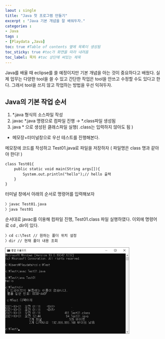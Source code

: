 ```yaml
---
laout : single
title: "Java 첫 프로그램 만들기"
excerpt : "Java 기본 개념을 잘 배워두자."
categories :
- Java
tags :
- [Playdata ,Java]
toc: true #Table of contents 옆에 목록이 생성됨
toc_sticky: true #toc가 화면을 따라 내려옴
toc_label: 목차 #toc 상단에 써있는 제목
---
```


Java를 배울 때 eclipse를 쓸 예정이지만 기본 개념을 아는 것이 중요하다고 배웠다. 실제 업무는 다양한 tool을 쓸 수 있고 간단한 작업은 tool을 안쓰고 수정할 수도 있다고 한다. 그래서 tool을 쓰지 않고 작업하는 방법을 우선 익혀두자.

## Java의 기본 작업 순서
1) *.java 형식의 소스파일 작성
2) javac *.java 명령으로 컴파일 진행 → *.class파일 생성됨
3) java * 으로 생성된 클래스파일 실행( .class는 입력하지 않아도 됨 )

- 메모장+터미널창으로 우선 테스트를 진행해본다.

메모장에 코드를 작성하고 Test01.java로 파일을 저장하자
( 파일명은 class 명과 같아야 한다! )
```
class Test01{
	public static void main(String args[]){
		System.out.println("hello");// hello 출력
	}
}
```
터미널 창에서 아래의 순서로 명령어를 입력해보자
```
〉javac Test01.java
〉java Test01
```
순서대로 javac를 이용해 컴파일 진행, Test01.class 파일 실행하였다.
이외에 명령어로 cd , dir이 있다.
```
〉cd c:\Test // 원하는 폴더 위치 설정
〉dir // 현재 폴더 내용 조회
```

<img src="/assets/post_photo/CMD_java.jpg" width="80%">
